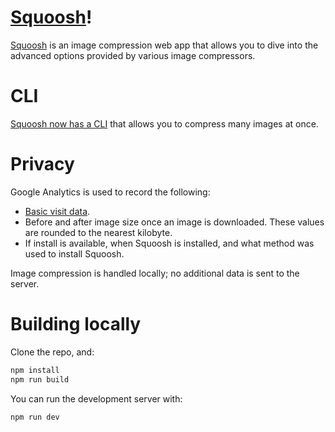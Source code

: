 # [Squoosh]!

[Squoosh] is an image compression web app that allows you to dive into the advanced options provided
by various image compressors.

# CLI

[Squoosh now has a CLI](https://github.com/GoogleChromeLabs/squoosh/tree/dev/cli) that allows you to compress many images at once.

# Privacy

Google Analytics is used to record the following:

- [Basic visit data](https://support.google.com/analytics/answer/6004245?ref_topic=2919631).
- Before and after image size once an image is downloaded. These values are rounded to the nearest
  kilobyte.
- If install is available, when Squoosh is installed, and what method was used to install Squoosh.

Image compression is handled locally; no additional data is sent to the server.

# Building locally

Clone the repo, and:

```sh
npm install
npm run build
```

You can run the development server with:

```sh
npm run dev
```

[squoosh]: https://squoosh.app
